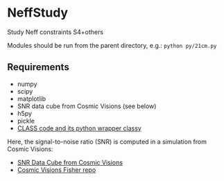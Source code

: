 # NeffStudy
Study Neff constraints S4+others

Modules should be run from the parent directory, e.g.:
  `python py/21cm.py`
  
## Requirements
- numpy
- scipy
- matplotlib
- SNR data cube from Cosmic Visions (see below)
- h5py
- pickle
- [CLASS code and its python wrapper classy](http://class-code.net/)

Here, the signal-to-noise ratio (SNR) is computed in a simulation from Cosmic Visions:
- [SNR Data Cube from Cosmic Visions](http://www.phas.ubc.ca/~richard/sn_lowz_expA_50K.h5)
- [Cosmic Visions Fisher repo](https://github.com/radiohep/CVFisher)


